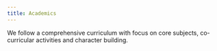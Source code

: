 ```yaml
---
title: Academics
---
```

We follow a comprehensive curriculum with focus on core subjects, co-curricular activities and character building.
